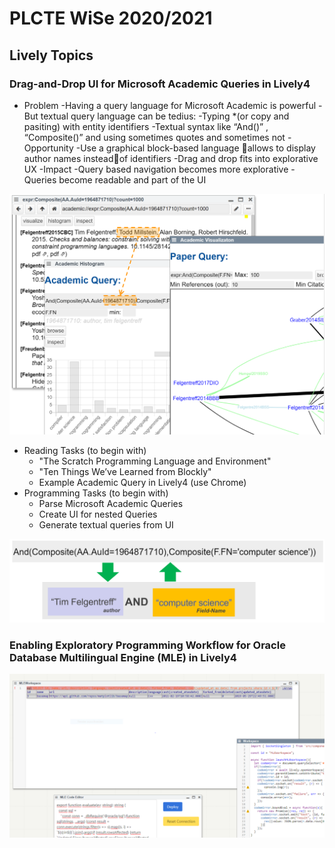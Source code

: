 # PLCTE WiSe 2020/2021

## Lively Topics

### Drag-and-Drop UI for Microsoft Academic Queries in Lively4 

- Problem
  -Having a query language for Microsoft Academic is powerful
  -But textual query language can be tedius:
  -Typing *(or copy and pasiting) with entity identifiers
  -Textual syntax like “And()” , “Composite()” and using sometimes quotes and sometimes not 
-Opportunity
  -Use a graphical block-based language allows to display author names insteadof identifiers
  -Drag and drop fits into explorative UX
-Impact
  -Query based navigation becomes more explorative
  -Queries become readable and part of the UI

![](drag_and_dop_academic_overview.png)

- Reading Tasks (to begin with)
  - "The Scratch Programming Language and Environment"
  - "Ten Things We’ve Learned from Blockly"
  - Example Academic Query in Lively4 (use Chrome)
- Programming Tasks (to begin with)
  - Parse Microsoft Academic Queries
  - Create UI for nested Queries
  - Generate textual queries from UI

![](drag_and_drop_academic_scratch.png)

### Enabling Exploratory Programming Workflow for Oracle Database Multilingual Engine (MLE) in Lively4


![](mle_exploring.png)
